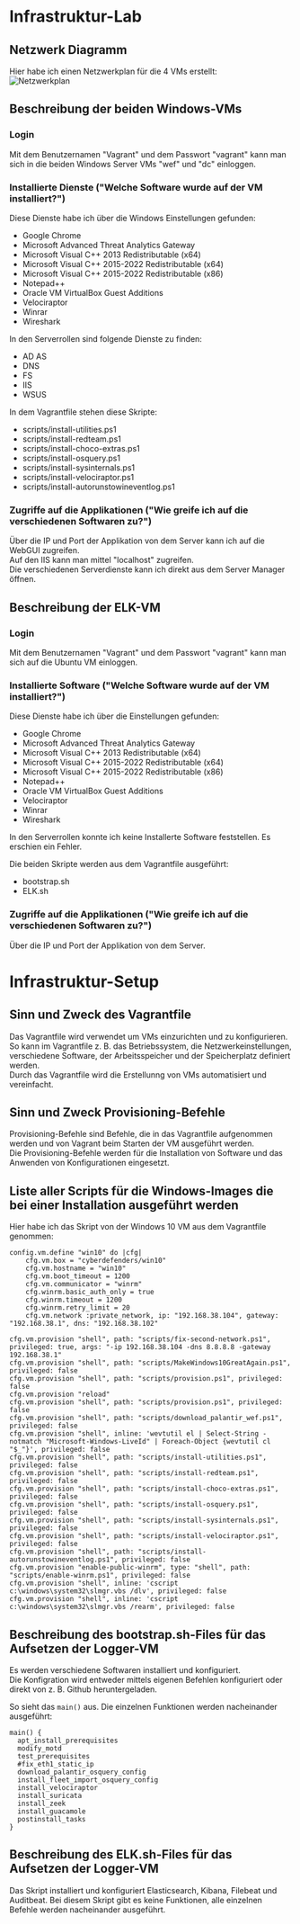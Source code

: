 # Infrastruktur-Lab
## Netzwerk Diagramm
Hier habe ich einen Netzwerkplan für die 4 VMs erstellt:  
![Netzwerkplan](netzwerkplan.png)

## Beschreibung der beiden Windows-VMs
### Login
Mit dem Benutzernamen "Vagrant" und dem Passwort "vagrant" kann man sich in die beiden Windows Server VMs "wef" und "dc" einloggen.  

### Installierte Dienste ("Welche Software wurde auf der VM installiert?")
Diese Dienste habe ich über die Windows Einstellungen gefunden:  
* Google Chrome  
* Microsoft Advanced Threat Analytics Gateway  
* Microsoft Visual C++ 2013 Redistributable (x64)  
* Microsoft Visual C++ 2015-2022 Redistributable (x64)  
* Microsoft Visual C++ 2015-2022 Redistributable (x86)  
* Notepad++  
* Oracle VM VirtualBox Guest Additions  
* Velociraptor  
* Winrar  
* Wireshark  

In den Serverrollen sind folgende Dienste zu finden:  
* AD AS  
* DNS  
* FS  
* IIS  
* WSUS  

In dem Vagrantfile stehen diese Skripte:  
* scripts/install-utilities.ps1  
* scripts/install-redteam.ps1  
* scripts/install-choco-extras.ps1  
* scripts/install-osquery.ps1  
* scripts/install-sysinternals.ps1  
* scripts/install-velociraptor.ps1  
* scripts/install-autorunstowineventlog.ps1  

### Zugriffe auf die Applikationen ("Wie greife ich auf die verschiedenen Softwaren zu?")
Über die IP und Port der Applikation von dem Server kann ich auf die WebGUI zugreifen.  
Auf den IIS kann man mittel "localhost" zugreifen.  
Die verschiedenen Serverdienste kann ich direkt aus dem Server Manager öffnen.  

## Beschreibung der ELK-VM
### Login
Mit dem Benutzernamen "Vagrant" und dem Passwort "vagrant" kann man sich auf die Ubuntu VM einloggen.  

### Installierte Software ("Welche Software wurde auf der VM installiert?")
Diese Dienste habe ich über die Einstellungen gefunden:  
* Google Chrome  
* Microsoft Advanced Threat Analytics Gateway  
* Microsoft Visual C++ 2013 Redistributable (x64)  
* Microsoft Visual C++ 2015-2022 Redistributable (x64)  
* Microsoft Visual C++ 2015-2022 Redistributable (x86)  
* Notepad++  
* Oracle VM VirtualBox Guest Additions  
* Velociraptor  
* Winrar  
* Wireshark  

In den Serverrollen konnte ich keine Installerte Software feststellen. Es erschien ein Fehler.  

Die beiden Skripte werden aus dem Vagrantfile ausgeführt:  
* bootstrap.sh  
* ELK.sh  

### Zugriffe auf die Applikationen ("Wie greife ich auf die verschiedenen Softwaren zu?")
Über die IP und Port der Applikation von dem Server.

# Infrastruktur-Setup
## Sinn und Zweck des Vagrantfile  
Das Vagrantfile wird verwendet um VMs einzurichten und zu konfigurieren.  
So kann im Vagrantfile z. B. das Betriebssystem, die Netzwerkeinstellungen, verschiedene Software, der Arbeitsspeicher und der Speicherplatz definiert werden.  
Durch das Vagrantfile wird die Erstellunng von VMs automatisiert und vereinfacht.    

## Sinn und Zweck Provisioning-Befehle  
Provisioning-Befehle sind Befehle, die in das Vagrantfile aufgenommen werden und von Vagrant beim Starten der VM ausgeführt werden.  
Die Provisioning-Befehle werden für die Installation von Software und das Anwenden von Konfigurationen eingesetzt.  

## Liste aller Scripts für die Windows-Images die bei einer Installation ausgeführt werden  
Hier habe ich das Skript von der Windows 10 VM aus dem Vagrantfile genommen:  
```
config.vm.define "win10" do |cfg|
    cfg.vm.box = "cyberdefenders/win10"
    cfg.vm.hostname = "win10"
    cfg.vm.boot_timeout = 1200
    cfg.vm.communicator = "winrm"
    cfg.winrm.basic_auth_only = true
    cfg.winrm.timeout = 1200
    cfg.winrm.retry_limit = 20
    cfg.vm.network :private_network, ip: "192.168.38.104", gateway: "192.168.38.1", dns: "192.168.38.102"

cfg.vm.provision "shell", path: "scripts/fix-second-network.ps1", privileged: true, args: "-ip 192.168.38.104 -dns 8.8.8.8 -gateway 192.168.38.1" 
cfg.vm.provision "shell", path: "scripts/MakeWindows10GreatAgain.ps1", privileged: false
cfg.vm.provision "shell", path: "scripts/provision.ps1", privileged: false
cfg.vm.provision "reload"
cfg.vm.provision "shell", path: "scripts/provision.ps1", privileged: false
cfg.vm.provision "shell", path: "scripts/download_palantir_wef.ps1", privileged: false
cfg.vm.provision "shell", inline: 'wevtutil el | Select-String -notmatch "Microsoft-Windows-LiveId" | Foreach-Object {wevtutil cl "$_"}', privileged: false
cfg.vm.provision "shell", path: "scripts/install-utilities.ps1", privileged: false
cfg.vm.provision "shell", path: "scripts/install-redteam.ps1", privileged: false
cfg.vm.provision "shell", path: "scripts/install-choco-extras.ps1", privileged: false
cfg.vm.provision "shell", path: "scripts/install-osquery.ps1", privileged: false
cfg.vm.provision "shell", path: "scripts/install-sysinternals.ps1", privileged: false
cfg.vm.provision "shell", path: "scripts/install-velociraptor.ps1", privileged: false
cfg.vm.provision "shell", path: "scripts/install-autorunstowineventlog.ps1", privileged: false
cfg.vm.provision "enable-public-winrm", type: "shell", path: "scripts/enable-winrm.ps1", privileged: false
cfg.vm.provision "shell", inline: 'cscript c:\windows\system32\slmgr.vbs /dlv', privileged: false
cfg.vm.provision "shell", inline: 'cscript c:\windows\system32\slmgr.vbs /rearm', privileged: false
```


## Beschreibung des bootstrap.sh-Files für das Aufsetzen der Logger-VM  
Es werden verschiedene Softwaren installiert und konfiguriert.  
Die Konfigration wird entweder mittels eigenen Befehlen konfiguriert oder direkt von z. B. Github heruntergeladen.  

So sieht das `main()` aus. Die einzelnen Funktionen werden nacheinander ausgeführt:  
```vagrantfile
main() {
  apt_install_prerequisites
  modify_motd
  test_prerequisites
  #fix_eth1_static_ip
  download_palantir_osquery_config
  install_fleet_import_osquery_config
  install_velociraptor
  install_suricata
  install_zeek
  install_guacamole
  postinstall_tasks
}
```

## Beschreibung des ELK.sh-Files für das Aufsetzen der Logger-VM  
Das Skript installiert und konfiguriert Elasticsearch, Kibana, Filebeat und Auditbeat.
Bei diesem Skript gibt es keine Funktionen, alle einzelnen Befehle werden nacheinander ausgeführt.  
